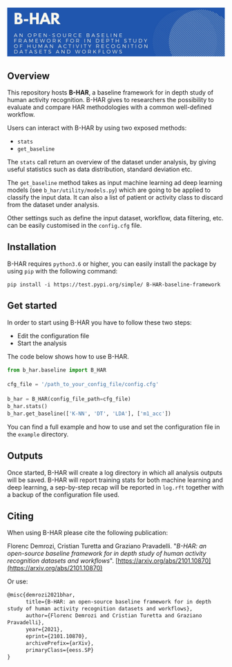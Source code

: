 ![B-HAR GA](tests/img/GA%20-%20B-HAR.jpg)
## Overview
This repository hosts **B-HAR**, a baseline framework for in depth study of human activity recognition. 
B-HAR gives to researchers the possibility to evaluate  and  compare  HAR  methodologies with a common well-defined workflow.

Users can interact with B-HAR by using two exposed methods:

* `stats`
* `get_baseline`

The `stats` call return an overview of the dataset under analysis, by giving useful statistics such as data distribution, 
standard deviation etc.

The `get_baseline` method takes as input machine learning ad deep learning models (see `b_har/utility/models.py`) 
which are going to be applied to classify the input data.
It can also a list of patient or activity class to discard from the dataset under analysis.

Other settings such as define the input dataset, workflow, data filtering, etc. can be easily customised in the 
`config.cfg` file.

## Installation
B-HAR requires `python3.6` or higher, you can easily install the package by using `pip` with the following command:
```
pip install -i https://test.pypi.org/simple/ B-HAR-baseline-framework
```
<!-- 
## Workflow

B-HAR takes in input  two files containing, respectively, 
i) the  dataset,  i.e.,  values  of  the  signals  perceived  
by  sensorsduring  human  activities,  enriched  by  information  concerning the  testing  subject  identity,  the  data
collection  session,  and the  performed  activity  at  a  specific  timestamp,  and  
ii)  aconfiguration file that defines the library workflow.

The data cleaning phases is devoted to handle data errors:
i) missing and inconsistent data, such  as  NaN,  or  Inf,
ii) time series noise removal which is an essential and  indisputable  step  in  HAR  signal  processing.

B-HAR provides to the user with the  possibility  of  selecting  one  of  the following  data treatment procedures:
i) raw data which means that no data treatment is carried out,
ii) segmentation, B-HAR creates time-window segment based on sampling frequency and desired window length, while 
iii) the feature extraction process explores  the  time  and  frequency  domains  of  the  input  data

![Workflow](tests/img/structure.png)
-->

## Get started
In order to start using B-HAR you have to follow these two steps:
* Edit the configuration file
* Start the analysis

The code below shows how to use B-HAR.
```python
from b_har.baseline import B_HAR

cfg_file = '/path_to_your_config_file/config.cfg'

b_har = B_HAR(config_file_path=cfg_file)
b_har.stats()
b_har.get_baseline(['K-NN', 'DT', 'LDA'], ['m1_acc'])
```
You can find a full example and how to use and set the configuration file in the `example` directory.

## Outputs
Once started, B-HAR will create a log directory in which all analysis outputs will be saved. B-HAR will report training 
stats for both machine learning and deep learning, a sep-by-step recap will be reported in `log.rft` together with a backup
of the configuration file used.

## Citing
When using B-HAR please cite the following publication:

Florenc Demrozi, Cristian Turetta and Graziano Pravadelli. "*B-HAR: an open-source baseline framework for in depth study of human activity recognition datasets and workflows*". [https://arxiv.org/abs/2101.10870](https://arxiv.org/abs/2101.10870)

Or use:
```
@misc{demrozi2021bhar,
      title={B-HAR: an open-source baseline framework for in depth study of human activity recognition datasets and workflows}, 
      author={Florenc Demrozi and Cristian Turetta and Graziano Pravadelli},
      year={2021},
      eprint={2101.10870},
      archivePrefix={arXiv},
      primaryClass={eess.SP}
}
```
